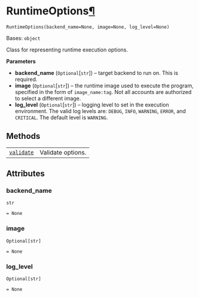 # RuntimeOptions[¶](#runtimeoptions "Permalink to this headline")

<span id="undefined" />

`RuntimeOptions(backend_name=None, image=None, log_level=None)`

Bases: `object`

Class for representing runtime execution options.

**Parameters**

*   **backend\_name** (`Optional`\[`str`]) – target backend to run on. This is required.
*   **image** (`Optional`\[`str`]) – the runtime image used to execute the program, specified in the form of `image_name:tag`. Not all accounts are authorized to select a different image.
*   **log\_level** (`Optional`\[`str`]) – logging level to set in the execution environment. The valid log levels are: `DEBUG`, `INFO`, `WARNING`, `ERROR`, and `CRITICAL`. The default level is `WARNING`.

## Methods

|                                                                                                                                                                                   |                   |
| --------------------------------------------------------------------------------------------------------------------------------------------------------------------------------- | ----------------- |
| [`validate`](qiskit.providers.ibmq.runtime.RuntimeOptions.validate#qiskit.providers.ibmq.runtime.RuntimeOptions.validate "qiskit.providers.ibmq.runtime.RuntimeOptions.validate") | Validate options. |

## Attributes

<span id="undefined" />

### backend\_name

`str`

`= None`

<span id="undefined" />

### image

`Optional[str]`

`= None`

<span id="undefined" />

### log\_level

`Optional[str]`

`= None`
